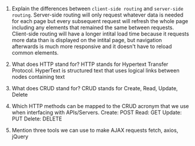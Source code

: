 1.  Explain the differences between `client-side routing` and `server-side routing`.
    Server-side routing will only request whatever data is needed for each page but every subsequent request will refresh the whole page including any elements that remained the same between requests. Client-side routing will have a longer intital load time because it requests more data than is displayed on the intital page, but navigation afterwards is much more responsive and it doesn't have to reload common elements.

1.  What does HTTP stand for?
    HTTP stands for Hypertext Transfer Protocol.
    HyperText is structured text that uses logical links between nodes containing text

1.  What does CRUD stand for?
    CRUD stands for Create, Read, Update, Delete

1.  Which HTTP methods can be mapped to the CRUD acronym that we use when interfacing with APIs/Servers.
    Create: POST
    Read: GET
    Update: PUT
    Delete: DELETE

1.  Mention three tools we can use to make AJAX requests
    fetch, axios, jQuery
